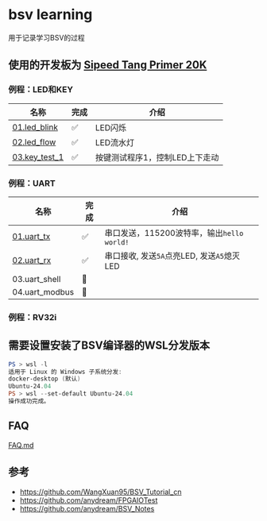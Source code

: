 # bsv learning

用于记录学习BSV的过程

## 使用的开发板为 [Sipeed Tang Primer 20K](https://wiki.sipeed.com/hardware/zh/tang/tang-primer-20k/primer-20k.html)

### 例程：LED和KEY

| 名称                                          | 完成 | 介绍                           |
| --------------------------------------------- | ---- | ------------------------------ |
| [01.led_blink](src/01.led_key/01.led_blink/)  | ✅    | LED闪烁                        |
| [02.led_flow](src/01.led_key/02.led_flow/)    | ✅    | LED流水灯                      |
| [03.key_test_1](src/01.led_key/03.key_test_1) | ✅    | 按键测试程序1，控制LED上下走动 |


### 例程：UART

| 名称                                 | 完成 | 介绍                                       |
| ------------------------------------ | ---- | ------------------------------------------ |
| [01.uart_tx](src/02.uart/01.uart_tx) | ✅    | 串口发送，115200波特率，输出`hello world!` |
| [02.uart_rx](src/02.uart/02.uart_rx) | ✅    | 串口接收, 发送`5A`点亮LED, 发送`A5`熄灭LED |
| 03.uart_shell                        | 🚧    |                                            |
| 04.uart_modbus                       | 🚧    |                                            |


### 例程：RV32i

## 需要设置安装了BSV编译器的WSL分发版本

```powershell
PS > wsl -l                  
适用于 Linux 的 Windows 子系统分发:
docker-desktop (默认)
Ubuntu-24.04
PS > wsl --set-default Ubuntu-24.04
操作成功完成。
```

## FAQ 

 [FAQ.md](docs/FAQ.md)

## 参考

- <https://github.com/WangXuan95/BSV_Tutorial_cn>
- <https://github.com/anydream/FPGAIOTest>
- <https://github.com/anydream/BSV_Notes>
